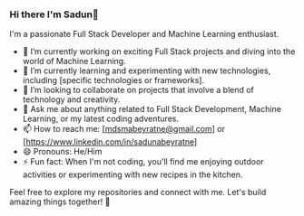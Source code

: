 ### Hi there I'm Sadun👋 

I'm a passionate Full Stack Developer and Machine Learning enthusiast.

- 🔭 I’m currently working on exciting Full Stack projects and diving into the world of Machine Learning.
- 🌱 I’m currently learning and experimenting with new technologies, including [specific technologies or frameworks].
- 👯 I’m looking to collaborate on projects that involve a blend of technology and creativity.
- 💬 Ask me about anything related to Full Stack Development, Machine Learning, or my latest coding adventures.
- 📫 How to reach me: [mdsmabeyratne@gmail.com] or [https://www.linkedin.com/in/sadunabeyratne]
- 😄 Pronouns: He/Him
- ⚡ Fun fact: When I'm not coding, you'll find me enjoying outdoor activities or experimenting with new recipes in the kitchen.

Feel free to explore my repositories and connect with me. Let's build amazing things together! 🚀
